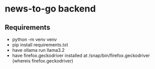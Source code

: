 # news-to-go backend

## Requirements

- python -m venv venv
- pip install requirements.txt
- have ollama run llama3.2
- have firefox.geckodriver installed at /snap/bin/firefox.geckodriver (whereis firefox.geckodriver)